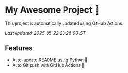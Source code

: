 # My Awesome Project 🚀

This project is automatically updated using GitHub Actions.

_Last updated: 2025-05-22 23:26:00 IST_

## Features
- Auto-update README using Python 🐍
- Auto Git push with GitHub Actions 🤖
